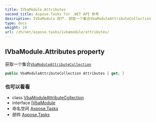 ```yaml
---
title: IVbaModule.Attributes
second_title: Aspose.Tasks for .NET API 参考
description: IVbaModule 财产. 获取一个集合VbaModuleAttributeCollection
type: docs
weight: 10
url: /zh/net/aspose.tasks/ivbamodule/attributes/
---
```

## IVbaModule.Attributes property

获取一个集合[`VbaModuleAttributeCollection`](../../vbamoduleattributecollection/)

```csharp
public VbaModuleAttributeCollection Attributes { get; }
```

### 也可以看看

* class [VbaModuleAttributeCollection](../../vbamoduleattributecollection/)
* interface [IVbaModule](../)
* 命名空间 [Aspose.Tasks](../../ivbamodule/)
* 部件 [Aspose.Tasks](../../../)


